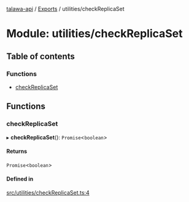 [talawa-api](../README.md) / [Exports](../modules.md) / utilities/checkReplicaSet

# Module: utilities/checkReplicaSet

## Table of contents

### Functions

- [checkReplicaSet](utilities_checkReplicaSet.md#checkreplicaset)

## Functions

### checkReplicaSet

▸ **checkReplicaSet**(): `Promise`\<`boolean`\>

#### Returns

`Promise`\<`boolean`\>

#### Defined in

[src/utilities/checkReplicaSet.ts:4](https://github.com/PalisadoesFoundation/talawa-api/blob/4c7d3ea/src/utilities/checkReplicaSet.ts#L4)
